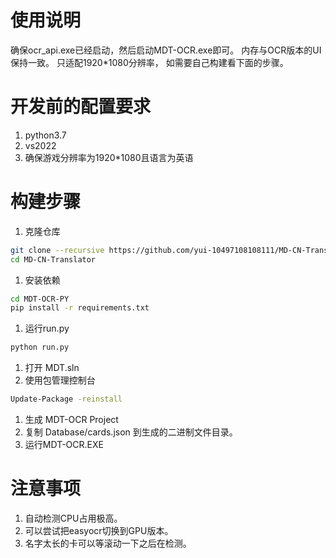 # 使用说明
确保ocr_api.exe已经启动，然后启动MDT-OCR.exe即可。
内存与OCR版本的UI保持一致。
只适配1920*1080分辨率，
如需要自己构建看下面的步骤。

# 开发前的配置要求
1. python3.7
1. vs2022
1. 确保游戏分辨率为1920*1080且语言为英语
# 构建步骤
1. 克隆仓库
```sh
git clone --recursive https://github.com/yui-10497108108111/MD-CN-Translator
cd MD-CN-Translator
```

1. 安装依赖

```sh
cd MDT-OCR-PY
pip install -r requirements.txt
```

1. 运行run.py
```sh
python run.py
```
1. 打开 MDT.sln
1. 使用包管理控制台
```sh
Update-Package -reinstall 
```
1. 生成 MDT-OCR Project
1. 复制 Database/cards.json 到生成的二进制文件目录。
1. 运行MDT-OCR.EXE

# 注意事项
1. 自动检测CPU占用极高。
1. 可以尝试把easyocr切换到GPU版本。
1. 名字太长的卡可以等滚动一下之后在检测。